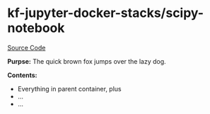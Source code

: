 # kf-jupyter-docker-stacks/scipy-notebook

[Source Code](https://git.puma.corp.telstra.com/tail/notebook-images/kf-jupyter-docker-stacks/tree/master/scipy-notebook)

**Purpse:** The quick brown fox jumps over the lazy dog.

**Contents:**
* Everything in parent container, plus
* ...
* ...
